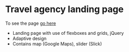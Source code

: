 # Travel agency landing page
To see the page [go here](https://olenatsyp.github.io/Portfolio_Travel-agency-landing/)
- Landing page with use of flexboxes and grids, jQuery
- Adaptive design
- Contains map (Google Maps), slider (Slick)
